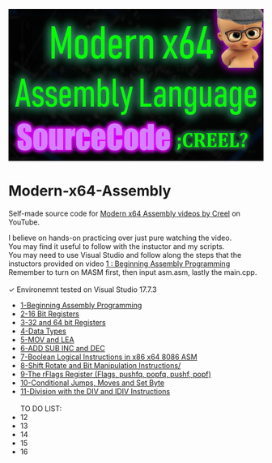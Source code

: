 <img src="/img/background.jpg" width="600" height="300"></img>
# Modern-x64-Assembly
Self-made source code for [Modern x64 Assembly videos by Creel](https://www.youtube.com/playlist?list=PLKK11Ligqitg9MOX3-0tFT1Rmh3uJp7kA) on YouTube. <br>

I believe on hands-on practicing over just pure watching the video.<br>
You may find it useful to follow with the instuctor and my scripts.<br>
You may need to use Visual Studio and follow along the steps that the instuctors provided on video [1 : Beginning Assembly Programming](https://www.youtube.com/watch?v=rxsBghsrvpI)<br>
Remember to turn on MASM first, then input asm.asm, lastly the main.cpp.<Br>
<Br>
✓ Environemnt tested on Visual Studio 17.7.3<br>

- [1-Beginning Assembly Programming](https://github.com/RemusDBD/Modern-x64-Assembly/blob/main/1-Beginning%20Assembly%20Programming/README.md)
- [2-16 Bit Registers](https://github.com/RemusDBD/Modern-x64-Assembly/blob/main/2-16%20Bit%20Registers/Readme.MD)
- [3-32 and 64 bit Registers](https://github.com/RemusDBD/Modern-x64-Assembly/blob/main/3-32%20and%2064%20bit%20Registers/Readme.md)
- [4-Data Types](https://github.com/RemusDBD/Modern-x64-Assembly/blob/main/4-Data%20Types/Readme.md)
- [5-MOV and LEA](https://github.com/RemusDBD/Modern-x64-Assembly/blob/main/5-MOV%20and%20LEA/Readme.md)
- [6-ADD SUB INC and DEC](https://github.com/RemusDBD/Modern-x64-Assembly/blob/main/6-ADD%20SUB%20INC%20and%20DEC/Readme.md)
- [7-Boolean Logical Instructions in x86 x64 8086 ASM](https://github.com/RemusDBD/Modern-x64-Assembly/blob/main/7-Boolean%20Logical%20Instructions%20in%20x86%20x64%208086%20ASM/Readme.md)
- [8-Shift Rotate and Bit Manipulation Instructions/](https://github.com/RemusDBD/Modern-x64-Assembly/blob/main/8-Shift%20Rotate%20and%20Bit%20Manipulation%20Instructions/Readme.md)
- [9-The rFlags Register (Flags, pushfq, popfq, pushf, popf)](https://github.com/RemusDBD/Modern-x64-Assembly/blob/main/9-The%20rFlags%20Register%20(Flags%2C%20pushfq%2C%20popfq%2C%20pushf%2C%20popf)/Readme.md)
- [10-Conditional Jumps, Moves and Set Byte](https://github.com/RemusDBD/Modern-x64-Assembly/blob/main/10-Conditional%20Jumps%2C%20Moves%20and%20Set%20Byte/Readme.md)
- [11-Division with the DIV and IDIV Instructions](https://github.com/RemusDBD/Modern-x64-Assembly/blob/main/11-Division%20with%20the%20DIV%20and%20IDIV%20Instructions/Readme.md)
  <BR>
  <bR>
TO DO LIST:
- 12
- 13
- 14
- 15
- 16



